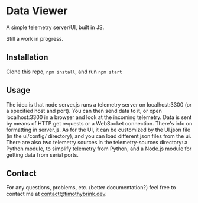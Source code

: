 # Data Viewer

A simple telemetry server/UI, built in JS.

Still a work in progress.

## Installation

Clone this repo, `npm install`, and run `npm start`

## Usage

The idea is that node server.js runs a telemetry server on localhost:3300 (or a specified host and port). You can then send data to it, or open localhost:3300 in a browser and look at the incoming telemetry. Data is sent by means of HTTP get requests or a WebSocket connection. There's info on formatting in server.js. As for the UI, it can be customized by the UI.json file (in the ui/config/ directory), and you can load different json files from the ui.
There are also two telemetry sources in the telemetry-sources directory: a Python module, to simplify telemetry from Python, and a Node.js module for getting data from serial ports.

## Contact

For any questions, problems, etc. (better documentation?) feel free to contact me at [contact@timothybrink.dev](mailto:contact@timothybrink.dev). 